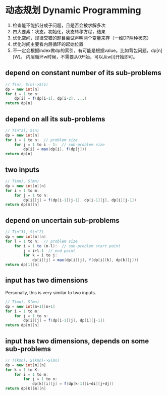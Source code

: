 # 动态规划 Dynamic Programming
1.	检查能不能拆分成子问题，且是否会被求解多次  
2.	四大要素：状态，初始化，状态转移方程，结果  
3.	优化空间，规律交错的题目尝试声明两个变量来存（一维DP两种状态）  
4.	优化时间主要看内层循环的起始位置  
5.	不一定会根据index做dp的索引，有可能是根据value。比如背包问题，dp\[n]\[W]。
内层循环w时候，不需要从0开始，可以从w\[i]开始即可。  

## depend on constant number of its sub-problems  
```java
// T(n), S(n)->S(1)
dp = new int[n]
for i = 1 to n: 
	dp[i] = f(dp[i-1], dp[i-2], ...)
return dp[n]
```
## depend on all its sub-problems
```java
// T(n^2), S(n)
dp = new int[n]
for i = 1 to n:  // problem size
	for j = 1 to i - 1:  // sub-problem size
		dp[i] = max(dp[i], f(dp[j]))
return dp[n]
```
## two inputs
```java
// T(mn), S(mn)
dp = new int[m][n]
for i = 1 to m:
	for j = 1 to n:
		dp[i][j] = f(dp[i-1][j-1], dp[i-1][j], dp[i][j-1])
return dp[m][n]
```
## depend on uncertain sub-problems
```java
// T(n^3), S(n^2)
dp = new int[m][n]
for l = 1 to n:  // problem size
	for i = 1 to (n-l):  // sub-problem start point
		j = i+l-1  // end point
		for k = i to j:
			dp[i][j] = max(dp[i][j], f(dp[i][k], dp[k][j]))
return dp[1][n]
```
## input has two dimensions
Personally, this is very similar to two inputs.   
```java
// T(mn), S(mn)
dp = new int[m+1][n+1]
for i = 1 to m:
	for j = 1 to n:
		dp[i][j] = f(dp[i-1][j], dp[i][j-1])
return dp[m][n]
```
## input has two dimensions, depends on some sub-problems
```java
// T(kmn), S(kmn)->S(mn)
dp = new int[m][n]
for k = 1 to K:
	for i = 1 to m:
		for j = 1 to n:
			dp[k][i][j] = f(dp[k-1][i+di][j+dj])
return dp[K][m][n]
```

